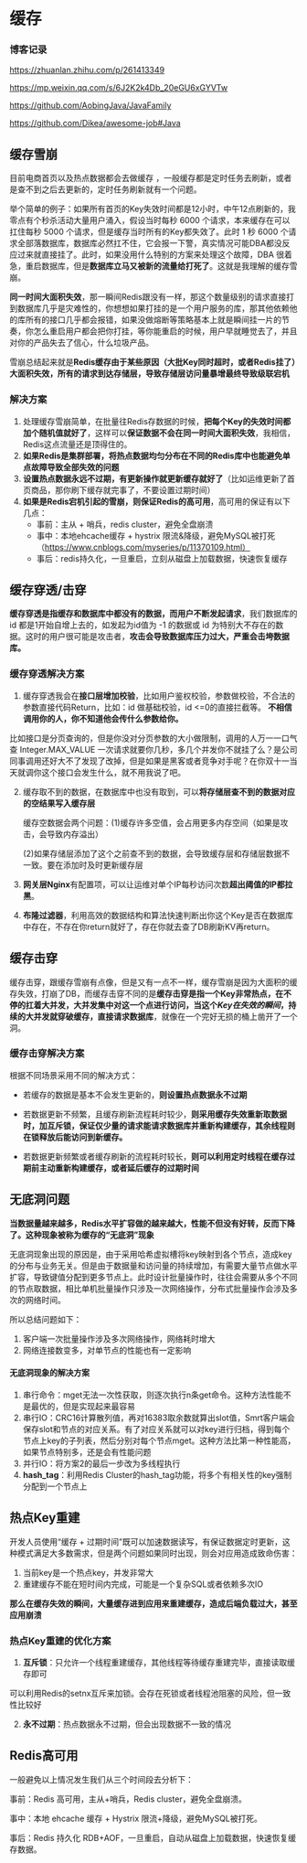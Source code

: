# 缓存

### 博客记录

https://zhuanlan.zhihu.com/p/261413349  

https://mp.weixin.qq.com/s/6J2K2k4Db_20eGU6xGYVTw  

https://github.com/AobingJava/JavaFamily  

https://github.com/Dikea/awesome-job#Java  

## 缓存雪崩
目前电商首页以及热点数据都会去做缓存 ，一般缓存都是定时任务去刷新，或者是查不到之后去更新的，定时任务刷新就有一个问题。  

举个简单的例子：如果所有首页的Key失效时间都是12小时，中午12点刷新的，我零点有个秒杀活动大量用户涌入，假设当时每秒 6000 个请求，本来缓存在可以扛住每秒 5000 个请求，但是缓存当时所有的Key都失效了。此时 1 秒 6000 个请求全部落数据库，数据库必然扛不住，它会报一下警，真实情况可能DBA都没反应过来就直接挂了。此时，如果没用什么特别的方案来处理这个故障，DBA 很着急，重启数据库，但是**数据库立马又被新的流量给打死了**。这就是我理解的缓存雪崩。  

**同一时间大面积失效**，那一瞬间Redis跟没有一样，那这个数量级别的请求直接打到数据库几乎是灾难性的，你想想如果打挂的是一个用户服务的库，那其他依赖他的库所有的接口几乎都会报错，如果没做熔断等策略基本上就是瞬间挂一片的节奏，你怎么重启用户都会把你打挂，等你能重启的时候，用户早就睡觉去了，并且对你的产品失去了信心，什么垃圾产品。    

雪崩总结起来就是**Redis缓存由于某些原因（大批Key同时超时，或者Redis挂了）大面积失效，所有的请求到达存储层，导致存储层访问量暴增最终导致级联宕机**  

### 解决方案
1. 处理缓存雪崩简单，在批量往Redis存数据的时候，**把每个Key的失效时间都加个随机值就好了**，这样可以**保证数据不会在同一时间大面积失效**，我相信，Redis这点流量还是顶得住的。  
2. **如果Redis是集群部署，将热点数据均匀分布在不同的Redis库中也能避免单点故障导致全部失效的问题**
3. **设置热点数据永远不过期，有更新操作就更新缓存就好了**（比如运维更新了首页商品，那你刷下缓存就完事了，不要设置过期时间）
4. **如果是Redis宕机引起的雪崩，则保证Redis的高可用**，高可用的保证有以下几点：
   * 事前：主从 + 哨兵，redis cluster，避免全盘崩溃
   * 事中：本地ehcache缓存 + hystrix 限流&降级，避免MySQL被打死（https://www.cnblogs.com/myseries/p/11370109.html）
   * 事后：redis持久化，一旦重启，立刻从磁盘上加载数据，快速恢复缓存
## 缓存穿透/击穿
**缓存穿透是指缓存和数据库中都没有的数据，而用户不断发起请求**，我们数据库的 id 都是1开始自增上去的，如发起为id值为 -1 的数据或 id 为特别大不存在的数据。这时的用户很可能是攻击者，**攻击会导致数据库压力过大，严重会击垮数据库。**  

### 缓存穿透解决方案
1. 缓存穿透我会在**接口层增加校验**，比如用户鉴权校验，参数做校验，不合法的参数直接代码Return，比如：id 做基础校验，id <=0的直接拦截等。
    **不相信调用你的人，你不知道他会传什么参数给你。**  

  比如接口是分页查询的，但是你没对分页参数的大小做限制，调用的人万一一口气查 Integer.MAX_VALUE 一次请求就要你几秒，多几个并发你不就挂了么？是公司同事调用还好大不了发现了改掉，但是如果是黑客或者竞争对手呢？在你双十一当天就调你这个接口会发生什么，就不用我说了吧。  

2. 缓存取不到的数据，在数据库中也没有取到，可以**将存储层查不到的数据对应的空结果写入缓存层**

   缓存空数据会两个问题：(1)缓存许多空值，会占用更多内存空间（如果是攻击，会导致内存溢出）

   (2)如果存储层添加了这个之前查不到的数据，会导致缓存层和存储层数据不一致。要在添加时及时更新缓存层

3. **网关层Nginx**有配置项，可以让运维对单个IP每秒访问次数**超出阈值的IP都拉黑**。

4. **布隆过滤器**，利用高效的数据结构和算法快速判断出你这个Key是否在数据库中存在，不存在你return就好了，存在你就去查了DB刷新KV再return。

## 缓存击穿

缓存击穿，跟缓存雪崩有点像，但是又有一点不一样，缓存雪崩是因为大面积的缓存失效，打崩了DB，而缓存击穿不同的是**缓存击穿是指一个Key非常热点，在不停的扛着大并发，大并发集中对这一个点进行访问，当这个*Key在失效的瞬间*，持续的大并发就穿破缓存，直接请求数据库**，就像在一个完好无损的桶上凿开了一个洞。

### 缓存击穿解决方案

根据不同场景采用不同的解决方式：

* 若缓存的数据是基本不会发生更新的，**则设置热点数据永不过期**

* 若数据更新不频繁，且缓存刷新流程耗时较少，**则采用缓存失效重新取数据时，加互斥锁，保证仅少量的请求能请求数据库并重新构建缓存，其余线程则在锁释放后能访问到新缓存。**
* 若数据更新频繁或者缓存刷新的流程耗时较长，**则可以利用定时线程在缓存过期前主动重新构建缓存，或者延后缓存的过期时间**

## 无底洞问题

**当数据量越来越多，Redis水平扩容做的越来越大，性能不但没有好转，反而下降了。这种现象被称为缓存的“无底洞”现象**  

无底洞现象出现的原因是，由于采用哈希虚拟槽将key映射到各个节点，造成key的分布与业务无关。但是由于数据量和访问量的持续增加，有需要大量节点做水平扩容，导致键值分配到更多节点上。此时设计批量操作时，往往会需要从多个不同的节点取数据，相比单机批量操作只涉及一次网络操作，分布式批量操作会涉及多次的网络时间。  

所以总结问题如下：

1. 客户端一次批量操作涉及多次网络操作，网络耗时增大
2. 网络连接数变多，对单节点的性能也有一定影响

#### 无底洞现象的解决方案

1. 串行命令：mget无法一次性获取，则逐次执行n条get命令。这种方法性能不是最优的，但是实现起来最容易
2. 串行IO：CRC16计算散列值，再对16383取余数就算出slot值，Smrt客户端会保存slot和节点的对应关系。有了对应关系就可以对key进行归档，得到每个节点上key的子列表，然后分别对每个节点mget。这种方法比第一种性能高，如果节点特别多，还是会有性能问题
3. 并行IO：将方案2的最后一步改为多线程执行
4. **hash_tag**：利用Redis Cluster的hash_tag功能，将多个有相关性的key强制分配到一个节点上

## 热点Key重建

开发人员使用“缓存 + 过期时间”既可以加速数据读写，有保证数据定时更新，这种模式满足大多数需求，但是两个问题如果同时出现，则会对应用造成致命伤害：

1. 当前key是一个热点key，并发非常大
2. 重建缓存不能在短时间内完成，可能是一个复杂SQL或者依赖多次IO

**那么在缓存失效的瞬间，大量缓存进到应用来重建缓存，造成后端负载过大，甚至应用崩溃**  



### 热点Key重建的优化方案

1. **互斥锁**：只允许一个线程重建缓存，其他线程等待缓存重建完毕，直接读取缓存即可

可以利用Redis的setnx互斥来加锁。会存在死锁或者线程池阻塞的风险，但一致性比较好

2. **永不过期**：热点数据永不过期，但会出现数据不一致的情况



## Redis高可用
一般避免以上情况发生我们从三个时间段去分析下：  

事前：Redis 高可用，主从+哨兵，Redis cluster，避免全盘崩溃。  

事中：本地 ehcache 缓存 + Hystrix 限流+降级，避免MySQL被打死。  

事后：Redis 持久化 RDB+AOF，一旦重启，自动从磁盘上加载数据，快速恢复缓存数据。  


